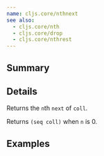 ```yaml
---
name: cljs.core/nthnext
see also:
  - cljs.core/nth
  - cljs.core/drop
  - cljs.core/nthrest
---
```


## Summary

## Details

Returns the `n`th `next` of `coll`.

Returns `(seq coll)` when `n` is 0.

## Examples
